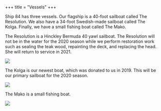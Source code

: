 +++
title = "Vessels"
+++

Ship 84 has three vessels.  Our flagship is a 40-foot sailboat called The Resolution.  We also have a 34-foot Swedish-made sailboat called The Kolga.  Finally, we have a small fishing boat called The Mako.

The Resolution is a Hinckley Bermuda 40 yawl sailboat.  The Resolution will not be in the water for the 2020 season while we perform restoration work such as sealing the teak wood, repainting the deck, and replacing the head.  She will return to service in 2021.

![](https://www.ship84.com/img/resolution_1.jpg)

The Kolga is our newest boat, which was donated to us in 2019.  This will be our primary sailboat for the 2020 season.

![](https://www.ship84.com/img/Kolga1.JPG)

The Mako is a small fishing boat.

![](https://www.ship84.com/img/IMG_0478.JPG)
